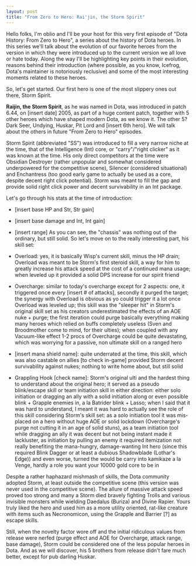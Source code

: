 ```yaml
---
layout: post
title: "From Zero to Hero: Rai'jin, the Storm Spirit"
---
```


Hello folks, I'm oblio and I'll be your host for this very first episode of "Dota History: From Zero to Hero", a series 
about the history of Dota heroes. In this series we'll talk about the evolution of our favorite heroes from the version 
in which they were introduced up to the current version we all love or hate today. Along the way I'll be highlighting 
key points in their evolution, reasons behind their introduction (where possible, as you know, Icefrog, Dota's 
maintainer is notoriously reclusive) and some of the most interesting moments related to these heroes.

So, let's get started. Our first hero is one of the most slippery ones out there, Storm Spirit.

**Raijin, the Storm Spirit**, as he was named in Dota, was introduced in patch 6.44, on [insert date] 2005, as part of a huge content patch, together with 5 other heroes which have shaped modern Dota, as we know it. The other 5? Dark Seer, Undying, Huskar, Pit Lord and [insert 6th hero]. We will talk about the others in future "From Zero to Hero" episodes.

Storm Spirit (abbreviated "SS") was introduced to fill a very narrow niche at the time, that of the Intelligence (Int) core, or "carry"/"right clicker" as it was known at the time. His only direct competitors at the time were Obsidian Destroyer (rather unpopular and somewhat considered underpowered for the competitive scene), Silencer (considered situational) and Enchantress (too good early game to actually be used as a core, despite decent right click potential). Storm was meant to fill the gap and provide solid right click power and decent survivability in an Int package.

Let's go through his stats at the time of introduction:
- [insert base HP and Str, Str gain]
- [insert base damage and Int, Int gain]
- [insert range]
As you can see, the "chassis" was nothing out of the ordinary, but still solid. So let's move on to the really interesting part, his skill set:

- Overload: yes, it is basically Wisp's current skill, minus the HP drain; Overload was meant to be Storm's first steroid skill, a way for him to greatly increase his attack speed at the cost of a continued mana usage; when leveled up it provided a solid DPS increase for our spirit friend
- Overcharge: similar to today's overcharge except for 2 aspects: one, it triggered once every [insert # of attacks], secondly it purged the target; the synergy with Overload is obvious as yo could trigger it a lot once Overload was leveled up; this skill was the "sleeper hit" in Storm's original skill set as his creators underestimated the effects of an AOE nuke + purge; the first iteration could purge basically everything making many heroes which relied on buffs completely useless (Sven and Broodmother come to mind, for their ulties); when coupled with any Vacuum-like effect 1-2 procs of Overcharge could be quite devastating, which was worrying for a passive, non ultimate skill on a ranged hero
- [insert mana shield name]: quite underrated at the time, this skill, which was also castable on allies [to check in-game] provided Storm decent survivability against nukes; nothing to write home about, but still solid
- Grappling Hook [check name]: Storm's original ulti and the hardest thing to understand about the original hero; it served as a pseudo blink/escape skill or team initiation skill in either direction: either solo initiation or dragging an ally with a solid initiation along or even possible blink + Grapple enemies in, a la Batrider blink + Lasso; when I said that it was hard to understand, I meant it was hard to actually see the role of this skill considering Storm's skill set: as a solo initiation tool it was mis-placed on a hero without huge AOE or solid lockdown (Overcharge's purge not cutting it in an age of solid stuns), as a team initiation tool while dragging an ally it was decent but not being instant made it lackluster, as initiation by pulling an enemy it required itemization not really benefiting the mana-hungry, damage-wanting Int hero (since this required Blink Dagger or at least a dubious Shadowblade (Lothar's Edge)) and even worse, turned the would be carry into kamikaze a la Venge, hardly a role you want your 10000 gold core to be in

Despite a rather haphazard mishmash of skills, the Dota community adopted Storm, at least outside the competitive scene (this version was never used in the competitive scene). The allure of massive attack speed proved too strong and many a Storm died bravely fighting Trolls and various invisible monsters while wielding Daedalus (Buriza) and Divine Rapier. Yours truly liked the hero and used him as a more utility oriented, rat-like creature with items such as Necronomicon, using the Grapple and Barrier [?] as escape skills.

Still, when the novelty factor wore off and the initial ridiculous values from release were nerfed (purge effect and AOE for Overcharge, attack range, base damage), Storm could be considered one of the less popular heroes in Dota. And as we will discover, his 5 brothers from release didn't fare much better, except for pub darling Huskar.

